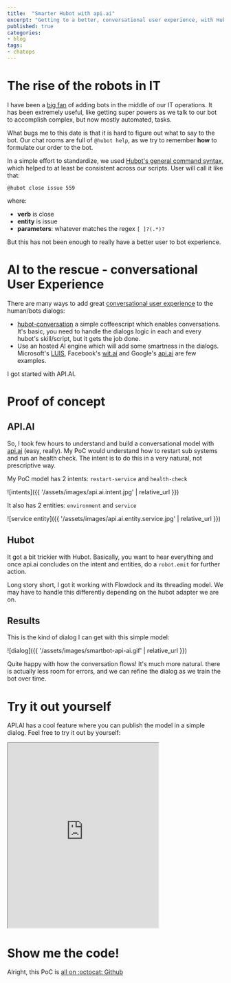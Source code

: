 ```yaml
---
title:  "Smarter Hubot with api.ai"
excerpt: "Getting to a better, conversational user experience, with Hubot 🤖"
published: true
categories:
- blog
tags:
- chatops
---
```


# The rise of the robots in IT

I have been a [big fan](https://ojacques.github.io/blog/ChatOps-interview/) 
of adding bots in the middle of our IT operations. It has been extremely 
useful, like getting super powers as we talk to our bot to accomplish 
complex, but now mostly automated, tasks.

What bugs me to this date is that it is hard to figure out what to say to the 
bot. Our chat rooms are full of `@hubot help`, as we try to remember **how**
to formulate our order to the bot.

In a simple effort to standardize, we used [Hubot's general command syntax](https://github.com/eedevops/hubot-enterprise/wiki/api#general-command-syntax),
which helped to at least be consistent across our scripts. 
User will call it like that:

```
@hubot close issue 559
```

where:

* **verb** is close
* **entity** is issue
* **parameters**: whatever matches the regex `[ ]?(.*)?`

But this has not been enough to really have a better user to bot experience.

# AI to the rescue - conversational User Experience

There are many ways to add great [conversational user experience](https://medium.com/swlh/conversational-ui-principles-complete-process-of-designing-a-website-chatbot-d0c2a5fee376) to the human/bots
dialogs:

* [hubot-conversation](https://www.npmjs.com/package/hubot-conversation)
a simple coffeescript which enables conversations. It's basic, you need to 
handle the dialogs logic in each and every hubot's skill/script, but it gets 
the job done.
*  Use an hosted AI engine which will add some smartness in the dialogs. Microsoft's
[LUIS](https://www.luis.ai), Facebook's [wit.ai](https://wit.ai) and Google's
[api.ai](https://api.ai) are few examples. 

I got started with API.AI.

# Proof of concept

## API.AI

So, I took few hours to understand and build a conversational model with 
[api.ai](https://api.ai) (easy, really). My PoC would understand how to restart sub systems
and run an health check. The intent is to do this in a very natural, not 
prescriptive way.

My PoC model has 2 intents: `restart-service` and `health-check`

![intents]({{ '/assets/images/api.ai.intent.jpg' | relative_url }})

It also has 2 entities: `environment` and `service`

![service entity]({{ '/assets/images/api.ai.entity.service.jpg' | relative_url }})

## Hubot

It got a bit trickier with Hubot. Basically, you want to hear everything 
and once api.ai concludes on the intent and entities, do a `robot.emit` for
further action.

Long story short, I got it working with Flowdock and its threading model.
We may have to handle this differently depending on the hubot adapter we are
on.

## Results

This is the kind of dialog I can get with this simple model:

![dialog]({{ '/assets/images/smartbot-api-ai.gif' | relative_url }})

Quite happy with how the conversation flows! It's much more natural. there
is actually less room for errors, and we can refine the dialog as we
train the bot over time.

# Try it out yourself

API.AI has a cool feature where you can publish the model in a simple dialog. 
Feel free to try it out by yourself:

<iframe
    width="350"
    height="430"
    src="https://console.api.ai/api-client/demo/embedded/e9fdcda1-c5dc-44df-8f88-ad472dae436e">
</iframe>

# Show me the code!

Alright, this PoC is [all on :octocat: Github](https://github.com/ojacques/hubot-api-ai-poc)


